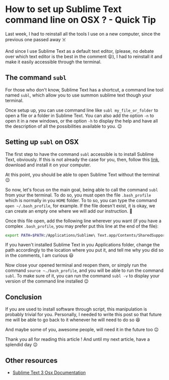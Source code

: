 # How to set up Sublime Text command line on OSX ? - Quick Tip

Last week, I had to reinstall all the tools I use on a new computer, since the previous one passed away ☠️

And since I use Sublime Text as a default text editor, (please, no debate over which text editor is the best in the comment 😝), I had to reinstall it and make it easily accessible through the terminal.

## The command `subl`

For those who don't know, Sublime Text has a shortcut, a command line tool named `subl`, which allow you to use summon sublime text though your terminal.

Once setup up, you can use command line like `subl my_file_or_folder` to open a file or a folder in Sublime Text. You can also add the option `-n` to open it in a new windows, or the option `-h` to display the help and have all the description of all the possibilities available to you. 😉

## Setting up `subl` on OSX

The first step to have the command `subl` accessible is to install Sublime Text, obviously.
If this is not already the case for you, then, follow this [link](https://www.sublimetext.com/3), download and install it on your computer. 

At this point, you should be able to open Sublime Text without the terminal 😉

So now, let's focus on the main goal, being able to call the command `subl` from your the terminal.
To do so, you must open the file `.bash_profile` which is normally in you `HOME` folder. To to so, you can type the command `open ~/.bash_profile`, for example.
If the file doesn't exist, it is okay, we can create an empty one where we will add our instruction. 🙂

Once this file open, add the following line wherever you want (if you have a complex `.bash_profile`, you may prefer put this line at the end of the file):
```bash
export PATH=$PATH:/Applications/Sublime\ Text.app/Contents/SharedSupport/bin
```

If you haven't installed Sublime Text in you Applications folder, change the path accordingly to the location where you put it, and tell me why you did so in the comments, I am curious 😃

Now close your opened terminal and reopen them, or simply run the command `source ~./bash_profile`, and you will be able to run the command `subl`. To make sure of it, you can run the command `subl -v` to display your version of the command line installed 😉

## Conclusion

If you are used to install software through script, this manipulation is probably trivial for you.
Personally, I needed to write this post so that future me will be able to go back to it whenever he will need to do so 😆

And maybe some of you, awesome people, will need it in the future too 😉

Thank you all for reading this article !
And until my next article, have a splendid day 😉

## Other resources

- [Sublime Text 3 Osx Documentation](https://www.sublimetext.com/docs/3/osx_command_line.html)